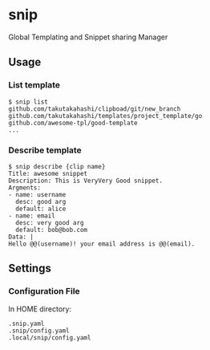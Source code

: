 # snip

Global Templating and Snippet sharing Manager

## Usage

### List template

```
$ snip list
github.com/takutakahashi/clipboad/git/new_branch
github.com/takutakahashi/templates/project_template/go
github.com/awesome-tpl/good-template
...
```

### Describe template
```
$ snip describe {clip name}
Title: awesome snippet
Description: This is VeryVery Good snippet.
Argments:
- name: username
  desc: good arg
  default: alice
- name: email
  desc: very good arg
  default: bob@bob.com
Data: |
Hello @@(username)! your email address is @@(email).
```

## Settings

### Configuration File

In HOME directory:
```
.snip.yaml
.snip/config.yaml
.local/snip/config.yaml
```
